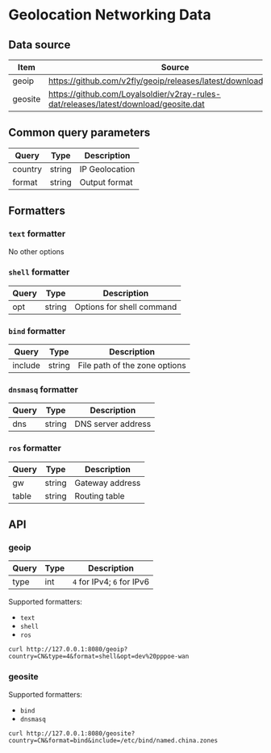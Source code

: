 # Geolocation Networking Data

## Data source

| Item    | Source                                                                               |
|---------|--------------------------------------------------------------------------------------|
| geoip   | https://github.com/v2fly/geoip/releases/latest/download/geoip.dat                    |
| geosite | https://github.com/Loyalsoldier/v2ray-rules-dat/releases/latest/download/geosite.dat |

## Common query parameters

| Query   | Type   | Description    |
|---------|--------|----------------|
| country | string | IP Geolocation |
| format  | string | Output format  |

## Formatters

### `text` formatter

No other options

### `shell` formatter

| Query  | Type   | Description               |
|--------|--------|---------------------------|
| opt    | string | Options for shell command |

### `bind` formatter

| Query   | Type   | Description                   |
|---------|--------|-------------------------------|
| include | string | File path of the zone options |

### `dnsmasq` formatter

| Query | Type   | Description        |
|-------|--------|--------------------|
| dns   | string | DNS server address |

### `ros` formatter

| Query | Type   | Description     |
|-------|--------|-----------------|
| gw    | string | Gateway address |
| table | string | Routing table   |

## API

### geoip

| Query | Type | Description                |
|-------|------|----------------------------|
| type  | int  | `4` for IPv4; `6` for IPv6 |

Supported formatters:

- `text`
- `shell`
- `ros`

```shell
curl http://127.0.0.1:8080/geoip?country=CN&type=4&format=shell&opt=dev%20pppoe-wan
```

### geosite

Supported formatters:

- `bind`
- `dnsmasq`

```shell
curl http://127.0.0.1:8080/geosite?country=CN&format=bind&include=/etc/bind/named.china.zones
```
